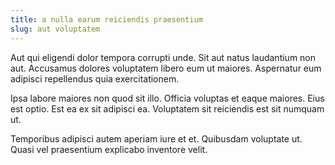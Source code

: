 ```yaml
---
title: a nulla earum reiciendis praesentium
slug: aut voluptatem
---
```


Aut qui eligendi dolor tempora corrupti unde. Sit aut natus laudantium non aut. Accusamus dolores voluptatem libero eum ut maiores. Aspernatur eum adipisci repellendus quia exercitationem.

Ipsa labore maiores non quod sit illo. Officia voluptas et eaque maiores. Eius est optio. Est ea ex sit adipisci ea. Voluptatem sit reiciendis est sit numquam ut.

Temporibus adipisci autem aperiam iure et et. Quibusdam voluptate ut. Quasi vel praesentium explicabo inventore velit.
